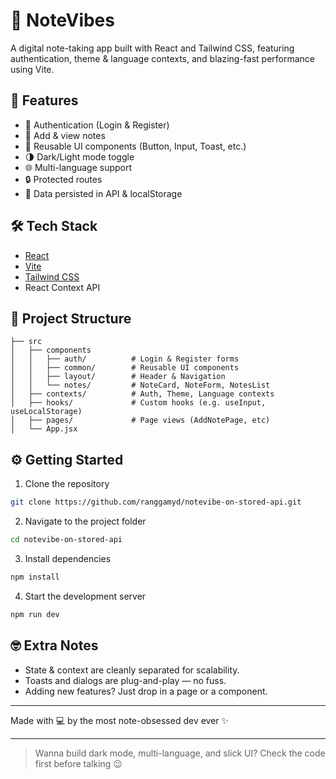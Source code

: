 # 📒 NoteVibes

A digital note-taking app built with React and Tailwind CSS, featuring authentication, theme & language contexts, and blazing-fast performance using Vite.

## 🚀 Features

* 🔐 Authentication (Login & Register)
* 📝 Add & view notes
* 🧱 Reusable UI components (Button, Input, Toast, etc.)
* 🌗 Dark/Light mode toggle
* 🌐 Multi-language support
* 🔒 Protected routes
* 💾 Data persisted in API & localStorage

## 🛠️ Tech Stack

* [React](https://reactjs.org/)
* [Vite](https://vitejs.dev/)
* [Tailwind CSS](https://tailwindcss.com/)
* React Context API

## 🧩 Project Structure

```
├── src
│   ├── components
│   │   ├── auth/          # Login & Register forms
│   │   ├── common/        # Reusable UI components
│   │   ├── layout/        # Header & Navigation
│   │   └── notes/         # NoteCard, NoteForm, NotesList
│   ├── contexts/          # Auth, Theme, Language contexts
│   ├── hooks/             # Custom hooks (e.g. useInput, useLocalStorage)
│   ├── pages/             # Page views (AddNotePage, etc)
│   └── App.jsx
```

## ⚙️ Getting Started

1. Clone the repository

```bash
git clone https://github.com/ranggamyd/notevibe-on-stored-api.git
```

2. Navigate to the project folder

```bash
cd notevibe-on-stored-api
```

3. Install dependencies

```bash
npm install
```

4. Start the development server

```bash
npm run dev
```

## 🤓 Extra Notes

* State & context are cleanly separated for scalability.
* Toasts and dialogs are plug-and-play — no fuss.
* Adding new features? Just drop in a page or a component.

---

Made with 💻 by the most note-obsessed dev ever ✨

---

> Wanna build dark mode, multi-language, and slick UI? Check the code first before talking 😉
